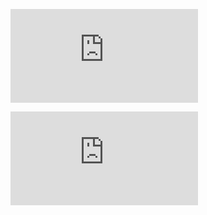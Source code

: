 ![image](https://github.com/beckybai/super_market/image/User_process.png.odg)

![image](https://github.com/beckybai/super_market/image/Admin_process.png.odg)
